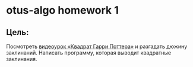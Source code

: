 # otus-algo homework 1
## Цель:
Посмотреть [видеоурок «Квадрат Гарри Поттера»](https://www.youtube.com/watch?v=KmV3aBHfo5w) и разгадать дюжину заклинаний.
Написать программу, которая выводит квадратные заклинания.
